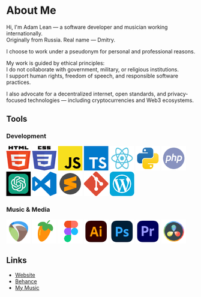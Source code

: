 # About Me

Hi, I'm Adam Lean — a software developer and musician working internationally.  
Originally from Russia. Real name — Dmitry.

I choose to work under a pseudonym for personal and professional reasons.

My work is guided by ethical principles:  
I do not collaborate with government, military, or religious institutions.  
I support human rights, freedom of speech, and responsible software practices.

I also advocate for a decentralized internet, open standards, and privacy-focused technologies — including cryptocurrencies and Web3 ecosystems.

## Tools

### Development

<img src="./assets/svg/html5.svg" width="65" height="65"> <img src="./assets/svg/css3.svg" width="65" height="65"> <img src="./assets/svg/JS.svg" width="65" height="65"> <img src="./assets/svg/typescript-logo-svgrepo-com.svg" width="65" height="65"> <img src="./assets/svg/React.svg" width="65" height="65"> <img src="./assets/svg/python.svg" width="65" height="65"> <img src="./assets/svg/php.svg" width="65" height="65"> <img src="./assets/svg/chatgpt.svg" width="65" height="65" color="green">
<img src="./assets/svg/visual-studio-code-logo-svgrepo-com.svg" width="65" height="65"> <img src="./assets/svg/sublime-text-svgrepo-com.svg" width="65" height="65"> <img src="./assets/svg/git-icon-logo-svgrepo-com.svg" width="65" height="65"> <img src="./assets/svg/wordpress.svg" width="65" height="65">

### Music & Media

<img src="./assets/svg/reaper.svg" width="65" height="65"> <img src="./assets/svg/flstudio.svg" width="65" height="65"> <img src="./assets/svg/figma-svgrepo-com.svg" width="65" height="65"> <img src="./assets/svg/adobe-illustrator-svgrepo-com.svg" width="65" height="65">
<img src="./assets/svg/adobe-photoshop-svgrepo-com.svg" width="65" height="65"> <img src="./assets/svg/adobe-premiere-svgrepo-com.svg" width="65" height="65"> <img src="./assets/svg/davinci.svg" width="65" height="65">

## Links

- [Website](https://adamlean.netlify.app/)
- [Behance](https://www.behance.net/adamlean92)
- [My Music](https://soundcloud.com/mastamonk36)

